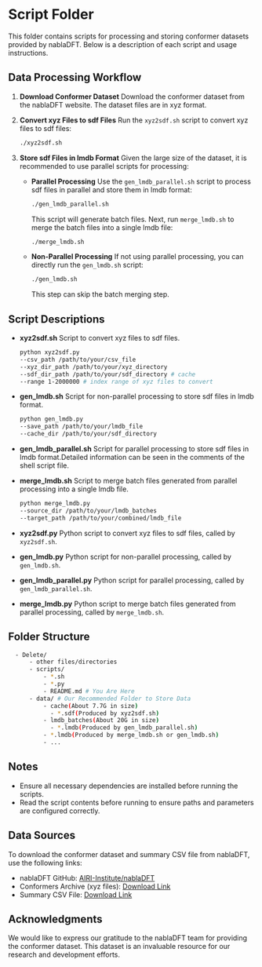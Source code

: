 
# Script Folder

This folder contains scripts for processing and storing conformer datasets provided by nablaDFT. Below is a description of each script and usage instructions.

## Data Processing Workflow

1. **Download Conformer Dataset**
   Download the conformer dataset from the nablaDFT website. The dataset files are in xyz format.

2. **Convert xyz Files to sdf Files**
   Run the `xyz2sdf.sh` script to convert xyz files to sdf files:
   ```sh
   ./xyz2sdf.sh
   ```

3. **Store sdf Files in lmdb Format**
   Given the large size of the dataset, it is recommended to use parallel scripts for processing:

   - **Parallel Processing**
     Use the `gen_lmdb_parallel.sh` script to process sdf files in parallel and store them in lmdb format:
     ```sh
     ./gen_lmdb_parallel.sh
     ```
     This script will generate batch files. Next, run `merge_lmdb.sh` to merge the batch files into a single lmdb file:
     ```sh
     ./merge_lmdb.sh
     ```

   - **Non-Parallel Processing**
     If not using parallel processing, you can directly run the `gen_lmdb.sh` script:
     ```sh
     ./gen_lmdb.sh
     ```
     This step can skip the batch merging step.

## Script Descriptions

- **xyz2sdf.sh**
  Script to convert xyz files to sdf files.
  ```sh
  python xyz2sdf.py 
  --csv_path /path/to/your/csv_file 
  --xyz_dir_path /path/to/your/xyz_directory 
  --sdf_dir_path /path/to/your/sdf_directory # cache
  --range 1-2000000 # index range of xyz files to convert
  ```

- **gen_lmdb.sh**
  Script for non-parallel processing to store sdf files in lmdb format.
  ```sh
  python gen_lmdb.py 
  --save_path /path/to/your/lmdb_file
  --cache_dir /path/to/your/sdf_directory
  ```
- **gen_lmdb_parallel.sh**
  Script for parallel processing to store sdf files in lmdb format.Detailed information can be seen in the comments of the shell script file.

- **merge_lmdb.sh**
  Script to merge batch files generated from parallel processing into a single lmdb file.
  ```sh
  python merge_lmdb.py
  --source_dir /path/to/your/lmdb_batches
  --target_path /path/to/your/combined/lmdb_file
  ```

- **xyz2sdf.py**
  Python script to convert xyz files to sdf files, called by `xyz2sdf.sh`.

- **gen_lmdb.py**
  Python script for non-parallel processing, called by `gen_lmdb.sh`.

- **gen_lmdb_parallel.py**
  Python script for parallel processing, called by `gen_lmdb_parallel.sh`.

- **merge_lmdb.py**
  Python script to merge batch files generated from parallel processing, called by `merge_lmdb.sh`.

## Folder Structure
```sh
  - Delete/
      - other files/directories
      - scripts/
          - *.sh
          - *.py
          - README.md # You Are Here
      - data/ # Our Recommended Folder to Store Data
          - cache(About 7.7G in size)
            - *.sdf(Produced by xyz2sdf.sh)
          - lmdb_batches(About 20G in size)
            - *.lmdb(Produced by gen_lmdb_parallel.sh)
          - *.lmdb(Produced by merge_lmdb.sh or gen_lmdb.sh)
          - ...
``` 

## Notes

- Ensure all necessary dependencies are installed before running the scripts.
- Read the script contents before running to ensure paths and parameters are configured correctly.


## Data Sources

To download the conformer dataset and summary CSV file from nablaDFT, use the following links:

- nablaDFT GitHub: [AIRI-Institute/nablaDFT](https://github.com/AIRI-Institute/nablaDFT)
- Conformers Archive (xyz files): [Download Link](https://a002dlils-kadurin-nabladft.obs.ru-moscow-1.hc.sbercloud.ru/data/nablaDFTv2/conformers_archive_v2.tar)
- Summary CSV File: [Download Link](https://a002dlils-kadurin-nabladft.obs.ru-moscow-1.hc.sbercloud.ru/data/nablaDFTv2/summary.csv.gz)

## Acknowledgments

We would like to express our gratitude to the nablaDFT team for providing the conformer dataset. This dataset is an invaluable resource for our research and development efforts.

